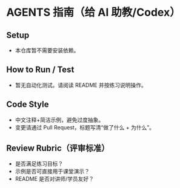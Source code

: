 # AGENTS 指南（给 AI 助教/Codex）
## Setup
- 本仓库暂不需要安装依赖。

## How to Run / Test
- 暂无自动化测试。请阅读 README 并按练习说明操作。

## Code Style
- 中文注释+简洁示例，避免过度抽象。
- 变更请通过 Pull Request，标题写清“做了什么 + 为什么”。

## Review Rubric（评审标准）
- 是否满足练习目标？
- 示例是否可直接用于课堂演示？
- README 是否对讲师/学员友好？

